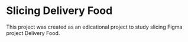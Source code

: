# Slicing Delivery Food
This project was created as an edicational project to study slicing Figma project Delivery Food.